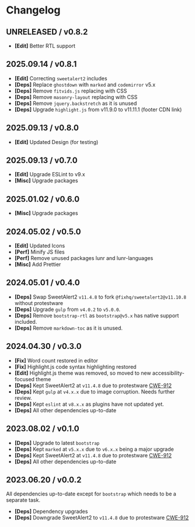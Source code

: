 # Changelog

## UNRELEASED / v0.8.2

- **[Edit]** Better RTL support

## 2025.09.14 / v0.8.1

- **[Edit]** Correcting `sweetalert2` includes
- **[Deps]** Replace `ghostdown` with `marked` and `codemirror` v5.x
- **[Deps]** Remove `fitvids.js` replacing with CSS
- **[Deps]** Remove `masonry-layout` replacing with CSS
- **[Deps]** Remove `jquery.backstretch` as it is unused
- **[Deps]** Upgrade `highlight.js` from v11.9.0 to v11.11.1 (footer CDN link)

## 2025.09.13 / v0.8.0

- **[Edit]** Updated Design (for testing)

## 2025.09.13 / v0.7.0

- **[Edit]** Upgrade ESLint to v9.x
- **[Misc]** Upgrade packages

## 2025.01.02 / v0.6.0

- **[Misc]** Upgrade packages

## 2024.05.02 / v0.5.0

- **[Edit]** Updated Icons
- **[Perf]** Minify JS files
- **[Perf]** Remove unused packages lunr and lunr-languages
- **[Misc]** Add Prettier

## 2024.05.01 / v0.4.0

- **[Deps]** Swap SweetAlert2 `v11.4.8` to fork `@fixhq/sweetalert2@v11.10.8` without protestware
- **[Deps]** Upgrade `gulp` from `v4.0.2` to `v5.0.0`.
- **[Deps]** Remove `bootstrap-rtl` as `bootstrap@v5.x` has native support included.
- **[Deps]** Remove `markdown-toc` as it is unused.

## 2024.04.30 / v0.3.0

- **[Fix]** Word count restored in editor
- **[Fix]** Highlight.js code syntax highlighting restored
- **[Edit]** Highlight.js theme was removed, so moved to new accessibility-focused theme
- **[Deps]** Kept SweetAlert2 at `v11.4.8` due to protestware [CWE-912](https://github.com/advisories/GHSA-qq6h-5g6j-q3cm)
- **[Deps]** Kept `gulp` at `v4.x.x` due to image corruption. Needs further review.
- **[Deps]** Kept `eslint` at `v8.x.x` as plugins have not updated yet.
- **[Deps]** All other dependencies up-to-date

## 2023.08.02 / v0.1.0

- **[Deps]** Upgrade to latest `bootstrap`
- **[Deps]** Kept `marked` at `v5.x.x` due to `v6.x.x` being a major upgrade
- **[Deps]** Kept SweetAlert2 at `v11.4.8` due to protestware [CWE-912](https://github.com/advisories/GHSA-qq6h-5g6j-q3cm)
- **[Deps]** All other dependencies up-to-date

## 2023.06.20 / v0.0.2

All dependencies up-to-date except for `bootstrap` which needs to be a separate task.

- **[Deps]** Dependency upgrades
- **[Deps]** Downgrade SweetAlert2 to `v11.4.8` due to protestware [CWE-912](https://github.com/advisories/GHSA-qq6h-5g6j-q3cm)
